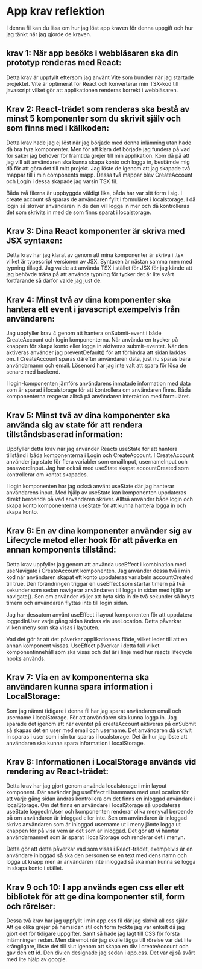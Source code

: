 # App krav reflektion 

I denna fil kan du läsa om hur jag löst app kraven för denna uppgift och hur jag tänkt när jag gjorde de kraven. 

## krav 1: När app besöks i webbläsaren ska din prototyp renderas med React:
Detta krav är uppfyllt eftersom jag använt Vite som bundler när jag startade projektet. Vite är optimerat för React och konverterar min TSX-kod till javascript vilket gör att applikationen renderas korrekt i webbläsaren. 

## Krav 2: React-trädet som renderas ska bestå av minst 5 komponenter som du skrivit själv och som finns med i källkoden:
Detta krav hade jag ej löst när jag började med denna inlämning utan hade då bra fyra komponenter. Men för att klara det började jag fundera på vad för saker jag behöver för framtida grejer till min applikation. Kom då på att jag vill att användaren ska kunna skapa konto och logga in, bestämde mig då för att göra det till mitt projekt. Jag löste de igenom att jag skapade två mappar till i min components mapp. Dessa två mappar blev CreateAccount och Login i dessa skapade jag varsin TSX fil. 

Båda två filerna är uppbyggda väldigt lika, båda har var sitt form i sig. I create account så sparas de användaren fyllt i formuläret i localstorage. I då login så skriver användaren in de den vill logga in mer och då kontrolleras det som skrivits in med de som finns sparat i localstorage.

## Krav 3: Dina React komponenter är skriva med JSX syntaxen: 
Detta krav har jag klarat av genom att mina komponenter är skriva i .tsx vilket är typescript versionen av JSX. Syntaxen är nästan samma men med typning tillagd. 
Jag valde att använda TSX i stället för JSX för jag kände att jag behövde träna på att använda typning för tycker det är lite svårt fortfarande så därför valde jag just de. 

## Krav 4: Minst två av dina komponenter ska hantera ett event i javascript exempelvis från användaren: 
Jag uppfyller krav 4 genom att hantera onSubmit-event i både CreateAccount och login komponenterna. När användaren trycker på knappen för skapa konto eller logga in aktiveras submit-eventet. När den aktiveras använder jag preventDefault() för att förhindra att sidan laddas om. I CreateAccount sparas därefter användaren data, just nu sparas bara användarnamn och email. Lösenord har jag inte valt att spara för lösa de senare med backend. 

I login-komponenten jämförs användarens inmatade information med data som är sparad i localstorage för att kontrollera om användaren finns. Båda komponenterna reagerar alltså på användaren interaktion med formuläret. 

## Krav 5: Minst två av dina komponenter ska använda sig av state för att rendera tillståndsbaserad information: 
Uppfyller detta krav när jag använder Reacts useState för att hantera tillstånd i båda komponenterna i Login och CreateAccount. I CreateAccount använder jag state för flera variabler som emailInput, usernameInput och passwordInput. Jag har också med useState skapat accountCreated som kontrollerar om kontot skapades. 

I login komponenten har jag också använt useState där jag hanterar användarens input. Med hjälp av useState kan komponenten uppdateras direkt beroende på vad användaren skriver. Alltså använder både login och skapa konto komponenterna useState för att kunna hantera logga in och skapa konto. 

## Krav 6: En av dina komponenter använder sig av Lifecycle metod eller hook för att påverka en annan komponents tillstånd: 
Detta krav uppfyller jag genom att använda useEffect i kombination med useNavigate i CreateAccount komponenten. Jag använder dessa två i min kod när användaren skapat ett konto uppdateras variabeln accountCreated till true. Den förändringen triggar en useEffect som startar timern på två sekunder som sedan navigerar användaren till logga in sidan med hjälp av navigate(). Sen om använder väljer att byta sida in de två sekunder så bryts timern och användaren flyttas inte till login sidan. 

Jag har dessutom använt useEffect i layout komponenten för att uppdatera loggedInUser varje gång sidan ändras via useLocation. Detta påverkar vilken meny som ska visas i layouten. 

Vad det gör är att det påverkar applikationens flöde, vilket leder till att en annan komponent vissas. UseEffect påverkar i detta fall vilket komponentinnehåll som ska visas och det är i linje med hur reacts lifecycle hooks används. 

## Krav 7: Via en av komponenterna ska användaren kunna spara information i LocalStorage: 
Som jag nämnt tidigare i denna fil har jag sparat användaren email och username i localStorage. För att användaren ska kunna logga in. Jag sparade det igenom att när eventet på createAccount aktiveras på onSubmit så skapas det en user med email och username. Det användaren då skrivit in sparas i user som i sin tur sparas i localstorage. Det är hur jag löste att användaren ska kunna spara information i localStorage. 

## Krav 8: Informationen i LocalStorage används vid rendering av React-trädet:
Detta krav har jag gjort genom använda localstorage i min layout komponent. Där använder jag useEffect tillsammans med useLocation för att varje gång sidan ändras kontrollera om det finns en inloggad användare i localStorage. Om det finns en användare i localStorage så uppdateras useState loggedInUser och komponenten renderar olika menyval beroende på om användaren är inloggad eller inte. Sen om användaren är inloggad skrivs användaren som är inloggad username ut i meny jämte logga ut knappen för på visa vem är det som är inloggad. Det gör att vi hämtar användarnamnet som är sparat i localStorage och renderar det i menyn. 

Detta gör att detta påverkar vad som visas i React-trädet, exempelvis är en användare inloggad så ska den personen se en text med dens namn och logga ut knapp men är användaren inte inloggad så ska man kunna se logga in skapa konto i stället. 

## Krav 9 och 10: I app används egen css eller ett bibliotek för att ge dina komponenter stil, form och rörelser: 
Dessa två krav har jag uppfyllt i min app.css fil där jag skrivit all css själv. Att ge olika grejer på hemsidan stil och form tyckte jag var enkelt då jag gjort det för tidigare uppgifter. Samt så hade jag lagt till CSS för första inlämningen redan. Men däremot när jag skulle lägga till rörelse var det lite krångligare, löste det till slut igenom att skapa en div i createAccount och gav den ett id. Den div:en designade jag sedan i app.css. Det var ej så svårt med lite hjälp av google. 